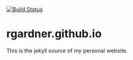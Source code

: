 [![Build
Status](https://travis-ci.org/rgardner/rgardner.github.io.svg?branch=master)](https://travis-ci.org/rgardner/rgardner.github.io)

# rgardner.github.io

This is the jekyll source of my personal website.
